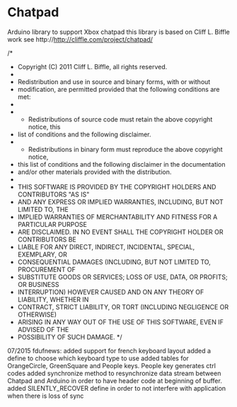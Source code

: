 # Chatpad
Arduino library to support Xbox chatpad this library is based on Cliff L. Biffle work see http://http://cliffle.com/project/chatpad/

/*
 * Copyright (C) 2011 Cliff L. Biffle, all rights reserved.
 *
 * Redistribution and use in source and binary forms, with or without
 * modification, are permitted provided that the following conditions are met:
 *
 * - Redistributions of source code must retain the above copyright notice, this
 *   list of conditions and the following disclaimer.
 * - Redistributions in binary form must reproduce the above copyright notice,
 *   this list of conditions and the following disclaimer in the documentation
 *   and/or other materials provided with the distribution.
 *
 * THIS SOFTWARE IS PROVIDED BY THE COPYRIGHT HOLDERS AND CONTRIBUTORS "AS IS"
 * AND ANY EXPRESS OR IMPLIED WARRANTIES, INCLUDING, BUT NOT LIMITED TO, THE
 * IMPLIED WARRANTIES OF MERCHANTABILITY AND FITNESS FOR A PARTICULAR PURPOSE
 * ARE DISCLAIMED. IN NO EVENT SHALL THE COPYRIGHT HOLDER OR CONTRIBUTORS BE
 * LIABLE FOR ANY DIRECT, INDIRECT, INCIDENTAL, SPECIAL, EXEMPLARY, OR
 * CONSEQUENTIAL DAMAGES (INCLUDING, BUT NOT LIMITED TO, PROCUREMENT OF
 * SUBSTITUTE GOODS OR SERVICES; LOSS OF USE, DATA, OR PROFITS; OR BUSINESS
 * INTERRUPTION) HOWEVER CAUSED AND ON ANY THEORY OF LIABILITY, WHETHER IN
 * CONTRACT, STRICT LIABILITY, OR TORT (INCLUDING NEGLIGENCE OR OTHERWISE)
 * ARISING IN ANY WAY OUT OF THE USE OF THIS SOFTWARE, EVEN IF ADVISED OF THE
 * POSSIBILITY OF SUCH DAMAGE.
 */

07/2015 fdufnews:
    added support for french keyboard layout
    added a define to choose which keyboard type to use
    added tables for OrangeCircle, GreenSquare and People keys. People key generates ctrl codes
    added synchronize method to resynchronize data stream between Chatpad and Arduino in order to have header code at beginning of buffer.
    added SILENTLY_RECOVER define in order to not interfere with application when there is loss of sync
